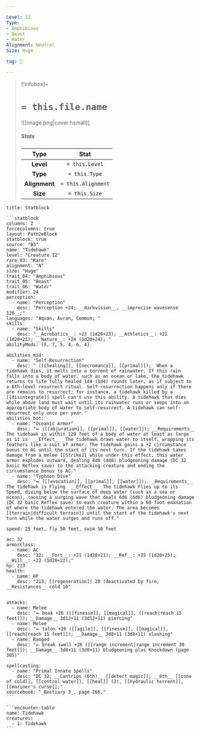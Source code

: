 ```yaml
---

Level: 12
Type:
- Amphibious
- Beast
- Water
Alignment: Neutral
Size: Huge

tag: 👹

---
```


> [!infobox]+
> #  `= this.file.name`
> ![[image.png|cover hsmall]]
> ##### Stats
> Type | Stat |
> :---:|:---:|
> **Level** | `= this.Level` |
> **Type** | `= this.Type` |
> **Alignment** | `= this.Alignment` |
> **Size** | `= this.Size` |



````ad-info
title: Statblock

```statblock
columns: 2
forcecolumns: true
layout: Path2eBlock
statblock: true
source: "B3"
name: "Tidehawk"
level: "Creature 12"
rare_03: "Rare"
alignment: "N"
size: "Huge"
trait_04: "Amphibious"
trait_05: "Beast"
trait_06: "Water"
modifier: 24
perception:
  - name: "Perception"
    desc: "Perception +24; __darkvision__, __imprecise wavesense 120__;"
languages: "Aquan, Auran, Common; "
skills:
  - name: "Skills"
    desc: "__Acrobatics__: +23 (1d20+23); __Athletics__: +21 (1d20+21); __Nature__: +24 (1d20+24); "
abilityMods: [5, 7, 5, 4, 6, 4]

abilities_mid:
  - name: "Self-Resurrection"
    desc: " ([[healing]], [[necromancy]], [[primal]]);  When a tidehawk dies, it melts into a torrent of rainwater. If this rain falls into a body of water, such as an ocean or lake, the tidehawk returns to life fully healed 1d4 (1d4) rounds later, as if subject to a 6th-level resurrect ritual. Self-resurrection happens only if there are remains to resurrect; for instance, a tidehawk killed by a [[disintegrate]] spell can't use this ability. A tidehawk that dies while above land must wait until its rainwater runs or seeps into an appropriate body of water to self-resurrect. A tidehawk can self-resurrect only once per year."
abilities_bot:
  - name: "Oceanic Armor"
    desc: "⬻ ([[abjuration]], [[primal]], [[water]]); __Requirements__ The tidehawk is within 120 feet of a body of water at least as large as it is  __Effect__  The tidehawk draws water to itself, wrapping its feathers like a suit of armor. The tidehawk gains a +2 circumstance bonus to AC until the start of its next turn. If the tidehawk takes damage from a melee [[Strike]] while under this effect, this water armor explodes outward, dealing 4d8 (4d8) bludgeoning damage (DC 32 basic Reflex save) to the attacking creature and ending the circumstance bonus to AC."
  - name: "Typhoon Dive"
    desc: "⬺ ([[evocation]], [[primal]], [[water]]); __Requirements__ The tidehawk is Flying  __Effect__  The tidehawk Flies up to its Speed, diving below the surface of deep water (such as a sea or ocean), causing a surging wave that deals 6d6 (6d6) bludgeoning damage (DC 32 basic Reflex save) to each creature within a 60-foot emanation of where the tidehawk entered the water. The area becomes [[terrain|difficult terrain]] until the start of the tidehawk's next turn while the water surges and runs off."

speed: 25 feet, fly 50 feet, swim 50 feet

ac: 32
armorclass:
  - name: AC
    desc: "32; __Fort__: +21 (1d20+21); __Ref__: +25 (1d20+25); __Will__: +22 (1d20+22);"
hp: 213
health:
  - name: HP
    desc: "213; [[regeneration]] 20 (deactivated by fire; __Resistances__ cold 10"


attacks:
  - name: Melee
    desc: "⬻ beak +26 ([[finesse]], [[magical]], [[reach|reach 15 feet]]); __Damage__ 3d12+11 (3d12+11) piercing"
  - name: Melee
    desc: "⬻ talon +26 ([[agile]], [[finesse]], [[magical]], [[reach|reach 15 feet]]); __Damage__ 3d8+11 (3d8+11) slashing"
  - name: Ranged
    desc: "⬻ break swell +26 ([[range increment|range increment 30 feet]]); __Damage__ 3d8+11 (3d8+11) bludgeoning plus Knockdown (page 305)"

spellcasting:
  - name: "Primal Innate Spells"
    desc: "DC 32; __Cantrips (6th)__ [[detect magic]]; __6th__ [[cone of cold]], [[control water]], [[heal]] (2), [[hydraulic torrent]], [[mariner's curse]];"
sourcebook: "_Bestiary 3_, page 266."
```

```encounter-table
name: Tidehawk
creatures:
  - 1: Tidehawk
```

````


